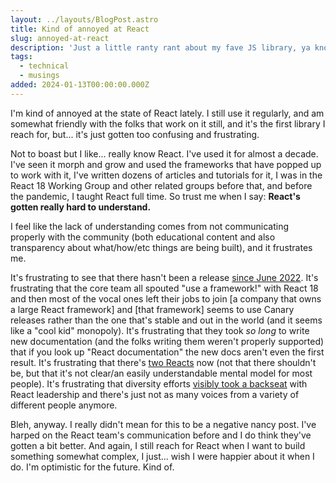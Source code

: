 ```yaml
---
layout: ../layouts/BlogPost.astro
title: Kind of annoyed at React
slug: annoyed-at-react
description: 'Just a little ranty rant about my fave JS library, ya know.'
tags:
  - technical
  - musings
added: 2024-01-13T00:00:00.000Z
---
```


I'm kind of annoyed at the state of React lately. I still use it regularly, and am somewhat friendly with the folks that work on it still, and it's the first library I reach for, but... it's just gotten too confusing and frustrating.

Not to boast but I like... really know React. I've used it for almost a decade. I've seen it morph and grow and used the frameworks that have popped up to work with it, I've written dozens of articles and tutorials for it, I was in the React 18 Working Group and other related groups before that, and before the pandemic, I taught React full time. So trust me when I say: **React's gotten really hard to understand.**

I feel like the lack of understanding comes from not communicating properly with the community (both educational content and also transparency about what/how/etc things are being built), and it frustrates me.

It's frustrating to see that there hasn't been a release [since June 2022](https://github.com/facebook/react/releases/tag/v18.2.0). It's frustrating that the core team all spouted "use a framework!" with React 18 and then most of the vocal ones left their jobs to join \[a company that owns a large React framework] and \[that framework] seems to use Canary releases rather than the one that's stable and out in the world (and it seems like a "cool kid" monopoly). It's frustrating that they took *so long* to write new documentation (and the folks writing them weren't properly supported) that if you look up "React documentation" the new docs aren't even the first result. It's frustrating that there's [two Reacts](https://overreacted.io/the-two-reacts/) now (not that there shouldn't be, but that it's not clear/an easily understandable mental model for most people). It's frustrating that diversity efforts [visibly took a backseat](https://twitter.com/rachelnabors/status/1586772024252583936) with React leadership and there's just not as many voices from a variety of different people anymore.

Bleh, anyway. I really didn't mean for this to be a negative nancy post. I've harped on the React team's communication before and I do think they've gotten a bit better. And again, I still reach for React when I want to build something somewhat complex, I just... wish I were happier about it when I do. I'm optimistic for the future. Kind of.
